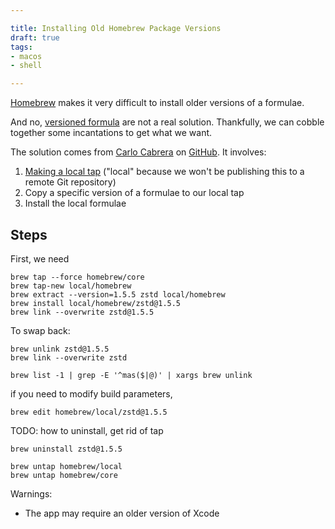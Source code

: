 ```yaml
---

title: Installing Old Homebrew Package Versions
draft: true
tags:
- macos
- shell

---
```


[Homebrew](https://brew.sh/) makes it very difficult to install older versions of a formulae.

And no, [versioned formula](https://docs.brew.sh/Versions) are not a real solution. Thankfully, we can cobble together some incantations to get what we want.

The solution comes from [Carlo Cabrera](https://github.com/carlocab) on [GitHub](https://github.com/orgs/Homebrew/discussions/2941#discussioncomment-2155711). It involves:

1. [Making a local tap](https://docs.brew.sh/How-to-Create-and-Maintain-a-Tap) ("local" because we won't be publishing this to a remote Git repository)
2. Copy a specific version of a formulae to our local tap
3. Install the local formulae

## Steps

First, we need

```shell
brew tap --force homebrew/core
brew tap-new local/homebrew
brew extract --version=1.5.5 zstd local/homebrew
brew install local/homebrew/zstd@1.5.5
brew link --overwrite zstd@1.5.5
```

To swap back:

```shell
brew unlink zstd@1.5.5
brew link --overwrite zstd
```

```shell
brew list -1 | grep -E '^mas($|@)' | xargs brew unlink
```

if you need to modify build parameters,

```shell
brew edit homebrew/local/zstd@1.5.5
```

TODO: how to uninstall, get rid of tap

```shell
brew uninstall zstd@1.5.5
```

```shell
brew untap homebrew/local
brew untap homebrew/core
```

Warnings:

- The app may require an older version of Xcode
<!--stackedit_data:
eyJoaXN0b3J5IjpbNDM3NzE4Nzk3LC0xNTc2MDA1NzQzLC0yMT
I0MjE5MzYzLDE5MDA0OTI4NiwtOTIxNjQ2MTQyLC0xNjgwNTA4
NDc3LC0yMDQ2ODc4MDY4LDE4MDI1NTA2Niw5OTY1NzAyNzQsMT
Y4MTczNzgwMl19
-->